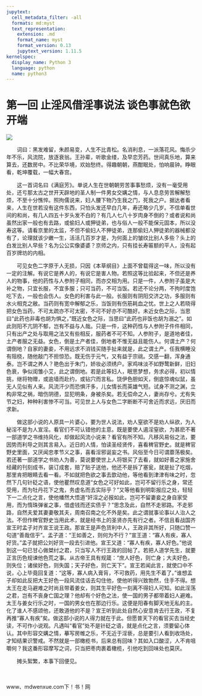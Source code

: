 ```yaml
---
jupytext:
  cell_metadata_filter: -all
  formats: md:myst
  text_representation:
    extension: .md
    format_name: myst
    format_version: 0.13
    jupytext_version: 1.11.5
kernelspec:
  display_name: Python 3
  language: python
  name: python3
---
```

# 第一回 止淫风借淫事说法 谈色事就色欲开端

![](image/cover.jpg)


　　词曰：黑发难留，朱颜易变，人生不比青松。名消利息，一派落花风。悔杀少年不乐，风流院，放逐衰翁。王孙辈，听歌金缕，及早恋芳药。世间真乐地，算来算去，还数房中。不比荣华境，欢始愁终。得趣朝朝，燕酣眠处，怕响晨钟。睁眼看，乾坤覆载，一幅大春宫。

　　这一首词名曰《满庭芳》。单说人生在世朝朝劳苦事事愁烦，没有一毫受用处，还亏那太古之世开天辟地的圣人制一件男女交媾之情，与人息息劳苦解解愁烦，不至十分憔悴。照拘儒说来，妇人腰下物乃生我之门，死我之户。据达者看来，人生在世若没有这件东西，只怕头发还早白几年，寿还略少几岁。不信单看世间的和尚，有几人四五十岁头发不白的？有几人七八十岁肉身不倒的？或者说和尚虽然出家一般也有去路，或偷妇人或狎徒弟，也与俗人一般不能保元固本，所以没寿这等。请看京里的太监，不但不偷妇人不狎徒弟，连那偷妇人狎徒弟的器械都没有了，论理就该少嫩一生，活活几百岁才是，为何面上的皱纹比别人多些？头上的白发比别人早些？名为公公实像婆婆？京师之内，只有挂长寿匾额的平人，没有起百岁牌坊的内相。

　　可见女色二字原于人无损，只因《本草纲目》上面不曾载得这一味，所以没有一定的注解。有说它是养人的，有说它是害人物。若照这等比验起来，不但还是养人的物事，他的药性与人参附子相同，而亦交相为用。只是一件，人参附子虽是大补之物，只宜长服，不宜多服；只可当药，不可当饭。若还不论分两，不拘时度饱吃下去，一般也会伤人。女色的利害与此一般。长服则有阴阳交济之功，多服则有水火相克之敝。当药则有宽中解郁之乐，当饭则有伤筋耗血之忧。世上之人若晓得把女色当药，不可太疏亦不可太密，不可不好亦不可酷好。未近女色之际，当思曰“此药也非毒也胡为惧之，”既近女色之际，当思曰“此药也非饭也胡为溺之”。如此则阳不亢阴不郁，岂有不益与人哉。只是一件，这种药性与人参附子件件相同，只有出产之处与取用之法又有些相反，服药者不可不知。人参附子，是道地者佳，土产者服之无益。女色，倒是土产者佳，倒地者不惟无益且能伤人。何谓土产？何谓倒地？自家的妻妾，不用远求不消钱买随手扯来就是，此之谓土产。任我横睡没有阻桡，随他敲门不担惊恐。既无伤于元气，又有益于宗祧。交感一翻，浑身通泰。岂不谓之养人？艳色出于朱门，娇妆必须绣户。家鸡味淡不如野鹜新鲜，旧妇色衰，争似闺雏小艾，此之谓倒地。若是此等妇人，眠思梦想，务求必得，初以情挑，继将物赠，或逾墙而赴约，或钻穴而言私。饶伊色胆如天，倒底惊魂似鼠，虽无人见似有人来。风流汗少而恐惧汗多，儿女情长而英雄气短。试身不测之渊，立构非常之祸，暗伤阴德，显犯明条，身被杀矣。若无偿命之人，妻尚存兮。尤有失节之妇，种种利害惨不可当。可见世上人与女色二字断断不可舍近而求远，厌旧而求新。

　　做这部小说的人原具一片婆心，要为世人说法，劝人窒欲不是劝人纵欲，为人秘淫不是为人宣淫。看官们不可认错他的主意。既是要使人遏淫窒欲，为甚麽不著一部道学之书维持风化，却做起风流小说来？看官有所不知。凡移风易俗之法，要因势而利导之则其言易入。近日的人情，怕读圣经贤传，喜看稗官野史。就是稗官野史里面，又厌闻忠孝节义之事，喜看淫邪诞妄之书。风俗至今日可谓蘼荡极矣。若还著一部道学之书劝人为善，莫说要使世上人将银买了去看，就如好善之家施舍经藏的刊刻成书，装订成套，赔了贴子送他，他还不是拆了塞瓮，就是扯了吃烟，那里肯把眼睛去看一看。不如就把色欲之事去歆动他，等他看到津津有味之时，忽然下几句针砭之语，使他瞿然叹息道“女色之可好如此，岂可不留行乐之身，常还受用，而为牡丹花下之鬼，务虚名而去实际乎？”又等他看到明彰报应之处，轻轻下一二点化之言，使他幡然大悟道“奸淫之必报如此，岂可不留妻妾之身自家受用，而为惰珠弹雀之事，借虚钱而还实债乎？”思念及此，自然不走邪路。不走邪路，自然夫爱其妻妻敬其夫，周南召南之化不外是矣。此之谓就事论事以人治人之法。不但作稗官野史当用此术，就是经书上的圣贤亦先有行之者。不信且看战国齐宣王时孟子对齐宣王说王政。那宣王是声色货利中人，王政非其所好，只随口赞一句道“善哉信乎”。孟子道：“王如善之，则何为不行？”宣王道：“寡人有疾，寡人好货。”孟子就把公刘好货一段去引进他。宣王又道：“寡人有疾，寡人好色。”他说到这一句已甘心做桀纣之君，只当写人不行王政的回帖了。若把人道学先生，就要正言历色规谏他色荒之事。从古帝王具有规箴：“庶人好色，则亡身；大夫好色，则失位；诸侯好色，则失国；天子好色，则亡天下”。宣王若闻此言，就使口中不说，心上毕竟回复道：“这等，寡人病入膏肓，不可救药，用先生不着了。”谁想孟子却如此反把大王好色一段风流佳话去勾住他，使他听得兴致勃然，住手不得。想太王在走马避难之时尚且带着姜女，则其生平好色一刻离不得妇人可知。如此淫荡之君，岂有不丧身亡国之理？他却有个好色之法，使一国的男子都带着妇人避难。太王与姜女行乐之时，一国的男女也在那边行乐。这便是阳春有脚天地无私的主。化了谁人不感颂他，还敢道他的不是？宣王听到此处自然心安意肯去行王政，不复再推“寡人有疾”矣。做这部小说的人得力就在于此。但愿普天下的看官买去当经史读，不可作小说观。凡遇叫“看官”处不是针砭之语，就是点化之言，须要留心体认。其中形容交媾之情，摹写房帷之乐，不无近于淫亵，总是要引人看到收场处，才知结果识警戒。不然就是一部橄榄书，后来总有回味？其如入口酸涩，人不肯咀嚼何？我这番形容摩写之词，只当把枣肉裹着橄榄，引他吃到回味处也莫厌。

　　摊头絮繁，本事下回便见。

　　

www、mdwenxue.com下！书！网

